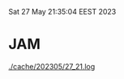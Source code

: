 Sat 27 May 21:35:04 EEST 2023
# JAM
<a href='./cache/202305/27_21.log'>./cache/202305/27_21.log</a>
